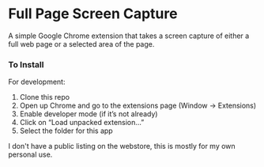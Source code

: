 Full Page Screen Capture
========================

A simple Google Chrome extension that takes a screen capture of either a full web page or a selected area of the page.

### To Install

For development:

1. Clone this repo
2. Open up Chrome and go to the extensions page (Window → Extensions)
3. Enable developer mode (if it’s not already)
4. Click on “Load unpacked extension…”
5. Select the folder for this app

I don't have a public listing on the webstore, this is mostly for my own personal use.
